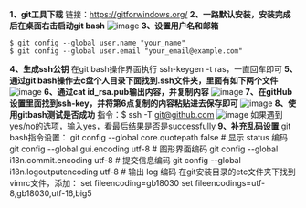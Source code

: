 **1、git工具下载**
链接：https://gitforwindows.org/
**2、一路默认安装，安装完成后在桌面右击启动git bash**
![image](https://user-images.githubusercontent.com/19297162/68990366-3f156880-088d-11ea-9134-4468e6356a2a.png)
**3、设置用户名和邮箱**
```
$ git config --global user.name "your_name"
$ git config --global user.email "your_email@example.com"
```
**4、生成ssh公钥**
在git bash操作界面执行 ssh-keygen -t ras，一直回车即可
**5、通过git bash操作去c盘个人目录下面找到.ssh文件夹，里面有如下两个文件**
![image](https://user-images.githubusercontent.com/19297162/68990463-45581480-088e-11ea-8521-eb3834ea3d88.png)
**6、通过cat id_rsa.pub输出内容，并复制内容**
![image](https://user-images.githubusercontent.com/19297162/68990507-e646cf80-088e-11ea-81c8-d4f55523b4de.png)
**7、在gitHub设置里面找到ssh-key，并将第6点复制的内容粘贴进去保存即可**
![image](https://user-images.githubusercontent.com/19297162/68990544-6e2cd980-088f-11ea-9615-45ae6571c1b9.png)
**8、使用gitbash测试是否成功**
指令：$ ssh -T git@github.com
![image](https://user-images.githubusercontent.com/19297162/68990577-d8de1500-088f-11ea-9518-6c493c0c4e4a.png)
如果遇到yes/no的选项，输入yes，看最后结果是否是successfully
**9、补充乱码设置**
git bash指令设置：
git config --global core.quotepath false          # 显示 status 编码
git config --global gui.encoding utf-8            # 图形界面编码
git config --global i18n.commit.encoding utf-8    # 提交信息编码
git config --global i18n.logoutputencoding utf-8  # 输出 log 编码
在git安装目录的etc文件夹下找到vimrc文件，添加：
set fileencoding=gb18030 
set fileencodings=utf-8,gb18030,utf-16,big5